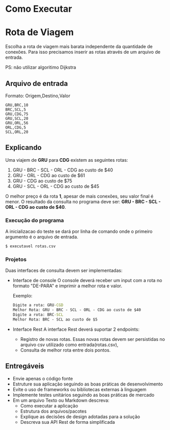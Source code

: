 # Como Executar #



# Rota de Viagem #
Escolha a rota de viagem mais barata independente da quantidade de conexões.
Para isso precisamos inserir as rotas através de um arquivo de entrada.

PS: não utilizar algoritimo Dijkstra 

## Arquivo de entrada ##
Formato:
Origem,Destino,Valor

```rotas.csv
GRU,BRC,10
BRC,SCL,5
GRU,CDG,75
GRU,SCL,20
GRU,ORL,56
ORL,CDG,5
SCL,ORL,20
```

## Explicando ## 
Uma viajem de **GRU** para **CDG** existem as seguintes rotas:

1. GRU - BRC - SCL - ORL - CDG ao custo de $40
2. GRU - ORL - CDG ao custo de $61
3. GRU - CDG ao custo de $75
4. GRU - SCL - ORL - CDG ao custo de $45

O melhor preço é da rota **1**, apesar de mais conexões, seu valor final é menor.
O resultado da consulta no programa deve ser: **GRU - BRC - SCL - ORL - CDG ao custo de $40**.

### Execução do programa ###
A inicializacao do teste se dará por linha de comando onde o primeiro argumento é o arquivo de entrada.

```cmd
$ executavel rotas.csv
```

### Projetos ###
Duas interfaces de consulta devem ser implementadas:

- Interface de console 
	O console deverá receber um input com a rota no formato "DE-PARA" e imprimir a melhor rota e valor.
  
  Exemplo:
  ```cmd
  Digite a rota: GRU-CGD
  Melhor Rota: GRU - BRC - SCL - ORL - CDG ao custo de $40
  Digite a rota: BRC-SCL
  Melhor Rota: BRC - SCL ao custo de $5
  ```

- Interface Rest
    A interface Rest deverá suportar 2 endpoints:
    - Registro de novas rotas. Essas novas rotas devem ser persistidas no arquivo csv utilizado como entrada(rotas.csv),
    - Consulta de melhor rota entre dois pontos.

## Entregáveis ##
* Envie apenas o código fonte
* Estruture sua aplicação seguindo as boas práticas de desenvolvimento
* Evite o uso de frameworks ou bibliotecas externas à linguagem
* Implemente testes unitários seguindo as boas práticas de mercado
* Em um arquivo Texto ou Markdown descreva:
  * Como executar a aplicação
  * Estrutura dos arquivos/pacotes
  * Explique as decisões de design adotadas para a solução
  * Descreva sua API Rest de forma simplificada
